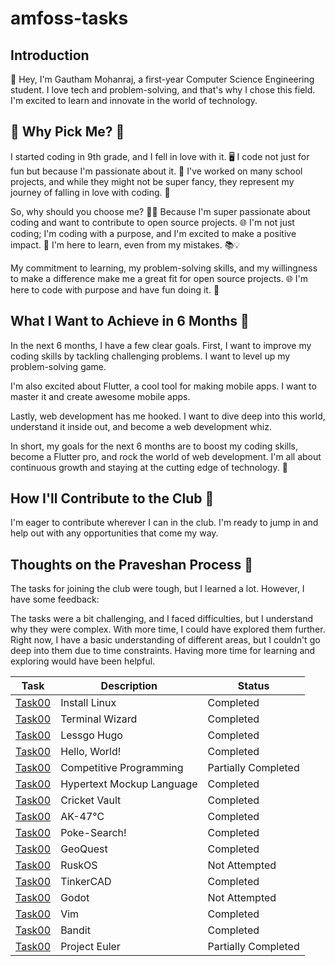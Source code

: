 # amfoss-tasks

## Introduction

👋 Hey, I'm Gautham Mohanraj, a first-year Computer Science Engineering student. I love tech and problem-solving, and that's why I chose this field. I'm excited to learn and innovate in the world of technology.

## 🤔 Why Pick Me? 🚀

I started coding in 9th grade, and I fell in love with it. 🖥️ I code not just for fun but because I'm passionate about it. 🌟 I've worked on many school projects, and while they might not be super fancy, they represent my journey of falling in love with coding. 🧩

So, why should you choose me? 🤷‍♂️ Because I'm super passionate about coding and want to contribute to open source projects. 🌐 I'm not just coding; I'm coding with a purpose, and I'm excited to make a positive impact. 🤝 I'm here to learn, even from my mistakes. 📚💡

My commitment to learning, my problem-solving skills, and my willingness to make a difference make me a great fit for open source projects. 🌐 I'm here to code with purpose and have fun doing it. 🚀

## What I Want to Achieve in 6 Months 🌟

In the next 6 months, I have a few clear goals. First, I want to improve my coding skills by tackling challenging problems. I want to level up my problem-solving game.

I'm also excited about Flutter, a cool tool for making mobile apps. I want to master it and create awesome mobile apps.

Lastly, web development has me hooked. I want to dive deep into this world, understand it inside out, and become a web development whiz.

In short, my goals for the next 6 months are to boost my coding skills, become a Flutter pro, and rock the world of web development. I'm all about continuous growth and staying at the cutting edge of technology. 🚀

## How I'll Contribute to the Club 🤝

I'm eager to contribute wherever I can in the club. I'm ready to jump in and help out with any opportunities that come my way.

## Thoughts on the Praveshan Process 🤔

The tasks for joining the club were tough, but I learned a lot. However, I have some feedback:

The tasks were a bit challenging, and I faced difficulties, but I understand why they were complex. With more time, I could have explored them further. Right now, I have a basic understanding of different areas, but I couldn't go deep into them due to time constraints. Having more time for learning and exploring would have been helpful.

| Task | Description | Status |
| ---- | ----------- | ------ |
| [Task00](https://link-url-here.org) | Install Linux | Completed |
| [Task00](https://link-url-here.org)| Terminal Wizard | Completed |
| [Task00](https://link-url-here.org) | Lessgo Hugo | Completed |
| [Task00](https://link-url-here.org)| Hello, World! | Completed |
| [Task00](https://link-url-here.org) | Competitive Programming | Partially Completed |
|[Task00](https://link-url-here.org)| Hypertext Mockup Language | Completed |
| [Task00](https://link-url-here.org) | Cricket Vault | Completed |
|[Task00](https://link-url-here.org) | AK-47℃ | Completed |
| [Task00](https://link-url-here.org) | Poke-Search! | Completed |
|[Task00](https://link-url-here.org) | GeoQuest | Completed |
| [Task00](https://link-url-here.org) | RuskOS | Not Attempted |
| [Task00](https://link-url-here.org) | TinkerCAD | Completed |
|[Task00](https://link-url-here.org)| Godot | Not Attempted |
| [Task00](https://link-url-here.org)| Vim | Completed |
| [Task00](https://link-url-here.org)| Bandit | Completed |
|[Task00](https://link-url-here.org) | Project Euler | Partially Completed |

